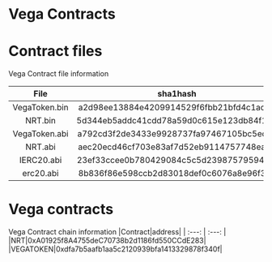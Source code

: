 
Vega Contracts
==============

# Contract files


Vega Contract file information  

|File|sha1hash|
| :---: | :---: |
|VegaToken.bin|a2d98ee13884e4209914529f6fbb21bfd4c1ac16|
|NRT.bin|5d344eb5addc41cdd78a59d0c615e123db84f113|
|VegaToken.abi|a792cd3f2de3433e9928737fa97467105bc5edab|
|NRT.abi|aec20ecd46cf703e83af7d52eb9114757748eab7|
|IERC20.abi|23ef33ccee0b780429084c5c5d239875795947cf|
|erc20.abi|8b836f86e598ccb2d83018def0c6076a8e96f30c|

# Vega contracts


Vega Contract chain information
|Contract|address|
| :---: | :---: |
|NRT|0xA01925f8A4755deC70738b2d1186fd550CCdE283|
|VEGATOKEN|0xdfa7b5aafb1aa5c2120939bfa1413329878f340f|
